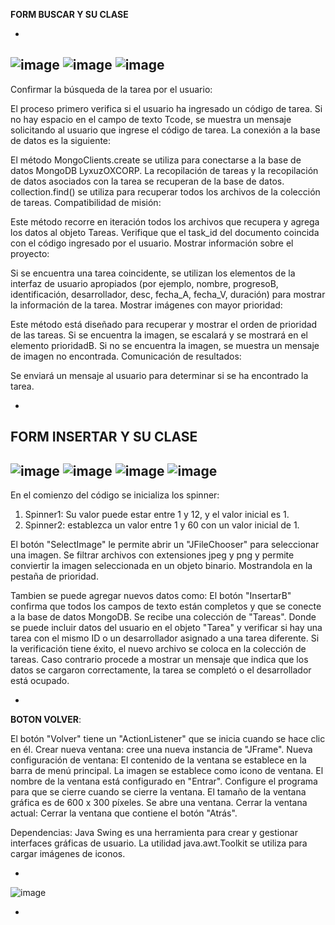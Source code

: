
**FORM BUSCAR Y SU CLASE**

-
![image](https://github.com/user-attachments/assets/89f398eb-37bf-4d66-aa61-4b3d9af96247)
![image](https://github.com/user-attachments/assets/08997762-3be4-42d5-9de5-d14ff085bba4)
![image](https://github.com/user-attachments/assets/acf38e07-9724-4c3a-b9ac-189b1694a376)
-
Confirmar la búsqueda de la tarea por el usuario:

El proceso primero verifica si el usuario ha ingresado un código de tarea. Si no hay espacio en el campo de texto Tcode, se muestra un mensaje solicitando al usuario que ingrese el código de tarea. La conexión a la base de datos es la siguiente:

El método MongoClients.create se utiliza para conectarse a la base de datos MongoDB LyxuzOXCORP. La recopilación de tareas y la recopilación de datos asociados con la tarea se recuperan de la base de datos. collection.find() se utiliza para recuperar todos los archivos de la colección de tareas. Compatibilidad de misión:

Este método recorre en iteración todos los archivos que recupera y agrega los datos al objeto Tareas. Verifique que el task_id del documento coincida con el código ingresado por el usuario.
Mostrar información sobre el proyecto:

Si se encuentra una tarea coincidente, se utilizan los elementos de la interfaz de usuario apropiados (por ejemplo, nombre, progresoB, identificación, desarrollador, desc, fecha_A, fecha_V, duración) para mostrar la información de la tarea. Mostrar imágenes con mayor prioridad:

Este método está diseñado para recuperar y mostrar el orden de prioridad de las tareas. Si se encuentra la imagen, se escalará y se mostrará en el elemento prioridadB. Si no se encuentra la imagen, se muestra un mensaje de imagen no encontrada. Comunicación de resultados:

Se enviará un mensaje al usuario para determinar si se ha encontrado la tarea.

-
**FORM INSERTAR Y SU CLASE**
-
![image](https://github.com/user-attachments/assets/775f8378-298d-4934-8d59-014763c73c89)
![image](https://github.com/user-attachments/assets/81cd90ba-1f3b-4f40-b9d6-f6e821b2047e)
![image](https://github.com/user-attachments/assets/760a0e0e-2412-4aa8-b993-e92fd6b04c31)
![image](https://github.com/user-attachments/assets/7eacbb12-b237-4f27-bc5b-815664d2a9e9)
-
En el comienzo del código se inicializa los spinner:
1. Spinner1: Su valor puede estar entre 1 y 12, y el valor inicial es 1.
2. Spinner2: establezca un valor entre 1 y 60 con un valor inicial de 1. 

El botón "SelectImage" le permite abrir un "JFileChooser" para seleccionar una imagen. Se filtrar archivos con extensiones jpeg y png y permite conviertir la imagen seleccionada en un objeto binario. Mostrandola en la pestaña de prioridad.

Tambien se puede agregar nuevos datos como:
El botón "InsertarB" confirma que todos los campos de texto están completos  y que se conecte a la base de datos MongoDB. Se recibe una colección de "Tareas". Donde se puede incluir datos del usuario en el objeto "Tarea" y  verificar si hay una tarea con el mismo ID o un desarrollador asignado a una tarea diferente. Si la verificación tiene éxito, el nuevo archivo se coloca en la colección de tareas. Caso contrario procede a mostrar un mensaje que indica que los datos se cargaron correctamente, la tarea se completó o el desarrollador está ocupado.

-
 **BOTON VOLVER**:
 
El botón "Volver" tiene un "ActionListener" que se inicia cuando se hace clic en él.
Crear nueva ventana: cree una nueva instancia de "JFrame". Nueva configuración de ventana:
El contenido de la ventana se establece en la barra de menú principal. La imagen se establece como icono de ventana. El nombre de la ventana está configurado en "Entrar". Configure el programa para que se cierre cuando se cierre la ventana. El tamaño de la ventana gráfica es de 600 x 300 píxeles. Se abre una ventana. Cerrar la ventana actual: Cerrar la ventana que contiene el botón "Atrás".

Dependencias:
Java Swing es una herramienta para crear y gestionar interfaces gráficas de usuario. La utilidad java.awt.Toolkit se utiliza para cargar imágenes de iconos.

-
![image](https://github.com/user-attachments/assets/a2abef8d-6595-42ea-9f84-f1fac5efeb21)



-

